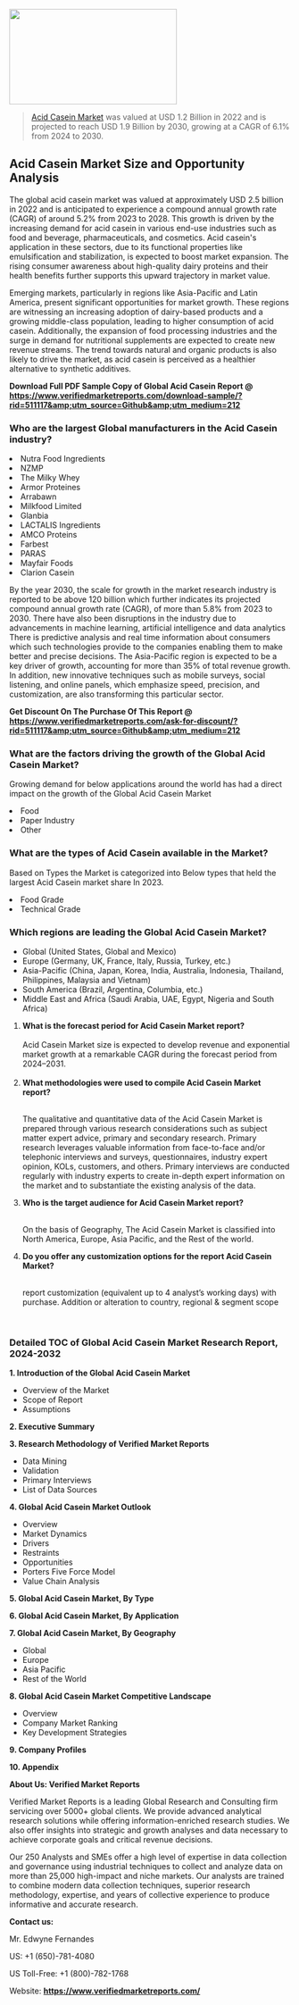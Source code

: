 
<img src="https://ffe5etoiles.com/wp-content/uploads/2024/12/MST1-300x171.png" alt="" width="300" height="171" class="alignnone size-medium wp-image-20088" /><blockquote><p><p><a href="https://www.verifiedmarketreports.com/download-sample/?rid=511117&utm_source=Github&utm_medium=212" target="_blank">Acid Casein Market</a> was valued at USD 1.2 Billion in 2022 and is projected to reach USD 1.9 Billion by 2030, growing at a CAGR of 6.1% from 2024 to 2030.</p></blockquote><p><h2>Acid Casein Market Size and Opportunity Analysis</h2><p>The global acid casein market was valued at approximately USD 2.5 billion in 2022 and is anticipated to experience a compound annual growth rate (CAGR) of around 5.2% from 2023 to 2028. This growth is driven by the increasing demand for acid casein in various end-use industries such as food and beverage, pharmaceuticals, and cosmetics. Acid casein's application in these sectors, due to its functional properties like emulsification and stabilization, is expected to boost market expansion. The rising consumer awareness about high-quality dairy proteins and their health benefits further supports this upward trajectory in market value.</p><p>Emerging markets, particularly in regions like Asia-Pacific and Latin America, present significant opportunities for market growth. These regions are witnessing an increasing adoption of dairy-based products and a growing middle-class population, leading to higher consumption of acid casein. Additionally, the expansion of food processing industries and the surge in demand for nutritional supplements are expected to create new revenue streams. The trend towards natural and organic products is also likely to drive the market, as acid casein is perceived as a healthier alternative to synthetic additives.</p></p><p class=""><strong>Download Full PDF Sample Copy of Global Acid Casein Report @ <a href="https://www.verifiedmarketreports.com/download-sample/?rid=511117&amp;utm_source=Github&amp;utm_medium=212" target="_blank">https://www.verifiedmarketreports.com/download-sample/?rid=511117&amp;utm_source=Github&amp;utm_medium=212</a></strong></p><h3 id="" class="">Who are the largest Global manufacturers in the Acid Casein industry?</h3><p><li>Nutra Food Ingredients</li><li> NZMP</li><li> The Milky Whey</li><li> Armor Proteines</li><li> Arrabawn</li><li> Milkfood Limited</li><li> Glanbia</li><li> LACTALIS Ingredients</li><li> AMCO Proteins</li><li> Farbest</li><li> PARAS</li><li> Mayfair Foods</li><li> Clarion Casein</li></p><div class=""><div class="" dir="" data-message-author-role="" data-message-id="" data-message-model-slug=""><div class=""><div class=""><div class=""><div class="" dir="" data-message-author-role="" data-message-id="" data-message-model-slug=""><div class=""><div class=""><p>By the year 2030, the scale for growth in the market research industry is reported to be above 120 billion which further indicates its projected compound annual growth rate (CAGR), of more than 5.8% from 2023 to 2030. There have also been disruptions in the industry due to advancements in machine learning, artificial intelligence and data analytics There is predictive analysis and real time information about consumers which such technologies provide to the companies enabling them to make better and precise decisions. The Asia-Pacific region is expected to be a key driver of growth, accounting for more than 35% of total revenue growth. In addition, new innovative techniques such as mobile surveys, social listening, and online panels, which emphasize speed, precision, and customization, are also transforming this particular sector.</p><p><strong>Get Discount On The Purchase Of This Report @&nbsp; <a href="https://www.verifiedmarketreports.com/ask-for-discount/?rid=511117&amp;utm_source=Github&amp;utm_medium=212" target="_blank">https://www.verifiedmarketreports.com/ask-for-discount/?rid=511117&amp;utm_source=Github&amp;utm_medium=212</a></strong></p></div></div></div></div></div></div></div></div><h3 id="" class="">What are the factors driving the growth of the Global Acid Casein Market?</h3><p id="" class="">Growing demand for below applications around the world has had a direct impact on the growth of the Global Acid Casein Market</p><p id="" class=""><li>Food</li><li> Paper Industry</li><li> Other</li></p><h3 id="" class="">What are the types of Acid Casein available in the Market?</h3><p id="" class="">Based on Types the Market is categorized into Below types that held the largest Acid Casein market share In 2023.</p><p id="" class=""><li>Food Grade</li><li> Technical Grade</li></p><h3 id="" class="">Which regions are leading the Global Acid Casein Market?</h3><ul><li>Global (United States, Global and Mexico)</li><li>Europe (Germany, UK, France, Italy, Russia, Turkey, etc.)</li><li>Asia-Pacific (China, Japan, Korea, India, Australia, Indonesia, Thailand, Philippines, Malaysia and Vietnam)</li><li>South America (Brazil, Argentina, Columbia, etc.)</li><li>Middle East and Africa (Saudi Arabia, UAE, Egypt, Nigeria and South Africa)</li></ul><p><ol><li><strong>What is the forecast period for Acid Casein Market report?<br /></strong><br /><span data-sheets-root="1" data-sheets-value="{&quot;1&quot;:2,&quot;2&quot;:&quot;XXXX size is expected to develop revenue and exponential market growth at a remarkable CAGR during the forecast period from 2024&ndash;2030.&quot;}" data-sheets-userformat="{&quot;2&quot;:12674,&quot;4&quot;:{&quot;1&quot;:2,&quot;2&quot;:16776960},&quot;10&quot;:2,&quot;11&quot;:0,&quot;15&quot;:&quot;Arial&quot;,&quot;16&quot;:12}">Acid Casein Market size is expected to develop revenue and exponential market growth at a remarkable CAGR during the forecast period from 2024&ndash;2031.</span><br /><br /></li><li><strong>What methodologies were used to compile Acid Casein Market report?<br /><br /></strong><p>The qualitative and quantitative data of the&nbsp;Acid Casein Market is prepared through various research considerations such as subject matter expert advice, primary and secondary research. Primary research leverages valuable information from face-to-face and/or telephonic interviews and surveys, questionnaires, industry expert opinion, KOLs, customers, and others. Primary interviews are conducted regularly with industry experts to create in-depth expert information on the market and to substantiate the existing analysis of the data.&nbsp;</p></li><li><strong>Who is the target audience for Acid Casein Market report?<br /><br /></strong><p>On the basis of Geography, The&nbsp;Acid Casein Market is classified into North America, Europe, Asia Pacific, and the Rest of the world.</p></li><li><strong>Do you offer any customization options for the report Acid Casein Market?<br /><br /></strong><p>report customization (equivalent up to 4 analyst&rsquo;s working days) with purchase. Addition or alteration to country, regional &amp; segment scope</p><p>&nbsp;</p></li></ol></p><h3 id="" class="">Detailed TOC of Global Acid Casein Market Research Report, 2024-2032</h3><p id="" class=""><strong>1. Introduction of the Global Acid Casein Market</strong></p><ul><li>Overview of the Market</li><li>Scope of Report</li><li>Assumptions</li></ul><p id="" class=""><strong>2. Executive Summary</strong></p><p id="" class=""><strong>3. Research Methodology of&nbsp;Verified Market Reports</strong></p><ul><li>Data Mining</li><li>Validation</li><li>Primary Interviews</li><li>List of Data Sources</li></ul><p id="" class=""><strong>4. Global Acid Casein Market Outlook</strong></p><ul><li>Overview</li><li>Market Dynamics</li><li>Drivers</li><li>Restraints</li><li>Opportunities</li><li>Porters Five Force Model</li><li>Value Chain Analysis</li></ul><p id="" class=""><strong>5. Global Acid Casein Market, By&nbsp;Type</strong></p><p id="" class=""><strong>6. Global Acid Casein Market, By Application</strong></p><p id="" class=""><strong>7. Global Acid Casein Market, By Geography</strong></p><ul><li>Global</li><li>Europe</li><li>Asia Pacific</li><li>Rest of the World</li></ul><p id="" class=""><strong>8. Global Acid Casein Market Competitive Landscape</strong></p><ul><li>Overview</li><li>Company Market Ranking</li><li>Key Development Strategies</li></ul><p id="" class=""><strong>9. Company Profiles</strong></p><p id="" class=""><strong>10. Appendix</strong></p><p id="" class=""><strong>About Us: Verified Market Reports</strong></p><p id="" class="">Verified Market Reports is a leading Global Research and Consulting firm servicing over 5000+ global clients. We provide advanced analytical research solutions while offering information-enriched research studies. We also offer insights into strategic and growth analyses and data necessary to achieve corporate goals and critical revenue decisions.</p><p id="" class="">Our 250 Analysts and SMEs offer a high level of expertise in data collection and governance using industrial techniques to collect and analyze data on more than 25,000 high-impact and niche markets. Our analysts are trained to combine modern data collection techniques, superior research methodology, expertise, and years of collective experience to produce informative and accurate research.</p><p id="" class=""><strong>Contact us:</strong></p><p id="" class="">Mr. Edwyne Fernandes</p><p id="" class="">US: +1 (650)-781-4080</p><p id="" class="">US Toll-Free: +1 (800)-782-1768</p><p id="" class="">Website: <a target="" data-test-app-aware-link=""><strong>https://www.verifiedmarketreports.com/</strong></a></p>
